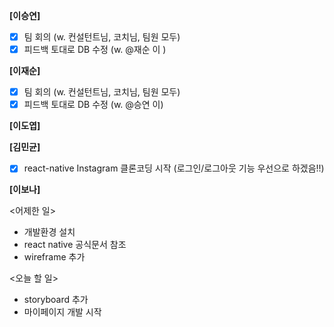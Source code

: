 **[이승연]**
- [x]  팀 회의 (w. 컨설턴트님, 코치님, 팀원 모두)
- [x]  피드백 토대로 DB 수정 (w. @재순 이 )

**[이재순]**
- [x]  팀 회의 (w. 컨설턴트님, 코치님, 팀원 모두)
- [x]  피드백 토대로 DB 수정 (w. @승연 이)

**[이도엽]**

**[김민균]**

- [x]  react-native Instagram 클론코딩 시작 (로그인/로그아웃 기능 우선으로 하겠음!!)

**[이보나]**

<어제한 일>

- 개발환경 설치
- react native 공식문서 참조
- wireframe 추가

<오늘 할 일>

-  storyboard 추가
-  마이페이지 개발 시작
